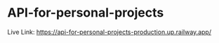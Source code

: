 # API-for-personal-projects

Live Link: https://api-for-personal-projects-production.up.railway.app/
